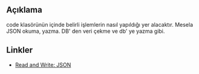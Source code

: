 ## Açıklama


code klasörünün içinde belirli işlemlerin nasıl yapıldığı yer alacaktır. Mesela JSON okuma, yazma. DB' den veri çekme ve db' ye yazma gibi.

## Linkler

* [Read and Write: JSON](read_write_json.ipynb)